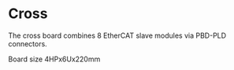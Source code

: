 # Cross
The cross board combines 8 EtherCAT slave modules via PBD-PLD connectors.

Board size 4HPx6Ux220mm
